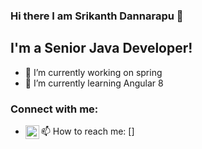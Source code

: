 ### Hi there I am Srikanth Dannarapu 👋

## I'm a Senior Java Developer!
- 🔭 I’m currently working on spring
- 🌱 I’m currently learning Angular 8

### Connect with me:
- 📫 How to reach me: [<img align="left" alt="https://www.linkedin.com/in/srikanth-dannarapu-98a010165 | LinkedIn" width="22px" src="https://cdn.jsdelivr.net/npm/simple-icons@v3/icons/linkedin.svg" />]

